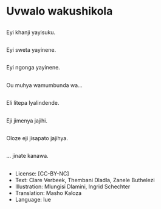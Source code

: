 # Uvwalo wakushikola

##
Eyi khanji yayisuku.

##
Eyi sweta yayinene.

##
Eyi ngonga yayinene.

##
Ou muhya wamumbunda wa...

##
Eli litepa lyalindende.

##
Eji jimenya jajihi.

##
Oloze eji jisapato jajihya.

##
... jinate kanawa.

##
* License: [CC-BY-NC]
* Text: Clare Verbeek, Thembani Dladla, Zanele Buthelezi
* Illustration: Mlungisi Dlamini, Ingrid Schechter
* Translation: Masho Kaloza
* Language: lue
